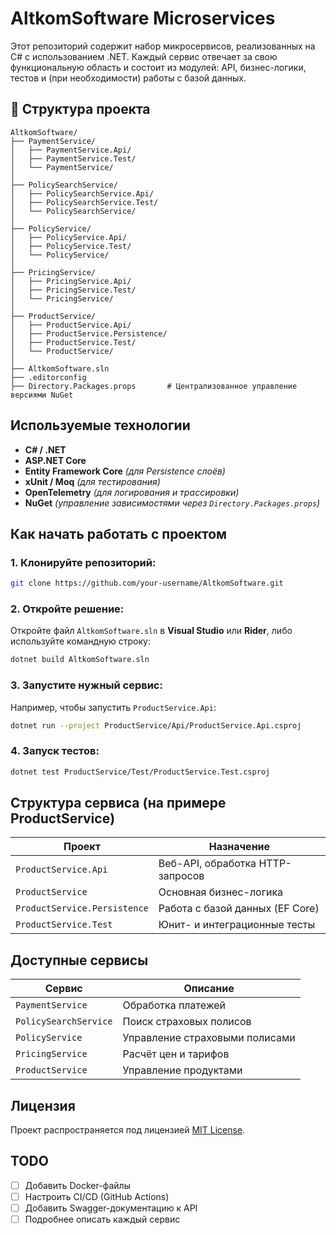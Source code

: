 #  AltkomSoftware Microservices

Этот репозиторий содержит набор микросервисов, реализованных на C# с использованием .NET. Каждый сервис отвечает за свою функциональную область и состоит из модулей: API, бизнес-логики, тестов и (при необходимости) работы с базой данных.

## 📂 Структура проекта

```
AltkomSoftware/
├── PaymentService/
│   ├── PaymentService.Api/
│   ├── PaymentService.Test/
│   └── PaymentService/
│
├── PolicySearchService/
│   ├── PolicySearchService.Api/
│   ├── PolicySearchService.Test/
│   └── PolicySearchService/
│
├── PolicyService/
│   ├── PolicyService.Api/
│   ├── PolicyService.Test/
│   └── PolicyService/
│
├── PricingService/
│   ├── PricingService.Api/
│   ├── PricingService.Test/
│   └── PricingService/
│
├── ProductService/
│   ├── ProductService.Api/
│   ├── ProductService.Persistence/
│   ├── ProductService.Test/
│   └── ProductService/
│
├── AltkomSoftware.sln
├── .editorconfig
├── Directory.Packages.props       # Централизованное управление версиями NuGet
```

##  Используемые технологии

- **C# / .NET**
- **ASP.NET Core**
- **Entity Framework Core** *(для Persistence слоёв)*
- **xUnit / Moq** *(для тестирования)*
- **OpenTelemetry** *(для логирования и трассировки)*
- **NuGet** *(управление зависимостями через `Directory.Packages.props`)*

##  Как начать работать с проектом

### 1. Клонируйте репозиторий:

```bash
git clone https://github.com/your-username/AltkomSoftware.git
```

### 2. Откройте решение:

Откройте файл `AltkomSoftware.sln` в **Visual Studio** или **Rider**, либо используйте командную строку:

```bash
dotnet build AltkomSoftware.sln
```

### 3. Запустите нужный сервис:

Например, чтобы запустить `ProductService.Api`:

```bash
dotnet run --project ProductService/Api/ProductService.Api.csproj
```

### 4. Запуск тестов:

```bash
dotnet test ProductService/Test/ProductService.Test.csproj
```

##  Структура сервиса (на примере ProductService)

| Проект                  | Назначение                                  |
|------------------------|---------------------------------------------|
| `ProductService.Api`   | Веб-API, обработка HTTP-запросов           |
| `ProductService`       | Основная бизнес-логика                      |
| `ProductService.Persistence` | Работа с базой данных (EF Core)         |
| `ProductService.Test`  | Юнит- и интеграционные тесты               |

##  Доступные сервисы

| Сервис                | Описание                                              |
|----------------------|-------------------------------------------------------|
| `PaymentService`     | Обработка платежей                                   |
| `PolicySearchService`| Поиск страховых полисов                              |
| `PolicyService`      | Управление страховыми полисами                      |
| `PricingService`     | Расчёт цен и тарифов                                 |
| `ProductService`     | Управление продуктами                                |


## Лицензия

Проект распространяется под лицензией [MIT License](LICENSE).


##  TODO

- [ ] Добавить Docker-файлы
- [ ] Настроить CI/CD (GitHub Actions)
- [ ] Добавить Swagger-документацию к API
- [ ] Подробнее описать каждый сервис
